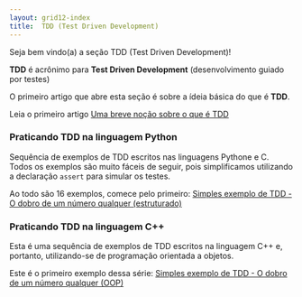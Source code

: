```yaml
---
layout: grid12-index
title:  TDD (Test Driven Development)
---
```


Seja bem vindo(a) a seção TDD (Test Driven Development)!
   
__TDD__ é acrônimo para __Test Driven Development__ (desenvolvimento guiado por testes)

O primeiro artigo que abre esta seção é sobre a ídeia básica do que é __TDD__.

Leia o primeiro artigo [Uma breve noção sobre o que é TDD](/tdd/o-que-e-tdd/)



### Praticando TDD na linguagem Python

Sequência de exemplos de TDD escritos nas linguagens Pythone e C. Todos os exemplos são muito fáceis de seguir, pois simplificamos 
utilizando a declaração `assert` para simular os testes.

Ao todo são 16 exemplos, comece pelo primeiro: 
[Simples exemplo de TDD - O dobro de um número qualquer (estruturado)](/tdd/exemplo-tdd-dobro/)



### Praticando TDD na linguagem C++

Esta é uma sequência de exemplos de TDD escritos na linguagem C++ e, portanto, utilizando-se de programação orientada
a objetos.

Este é o primeiro exemplo dessa série: 
[Simples exemplo de TDD - O dobro de um número qualquer (OOP)](/tdd/exemplo-tdd-dobro-oop/)